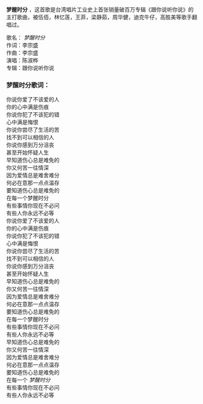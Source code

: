 

**梦醒时分**
，这首歌是台湾唱片工业史上首张销量破百万专辑《跟你说听你说》的主打歌曲，被伍佰，林忆莲，王菲，梁静茹，周华健，迪克牛仔，高胜美等歌手翻唱过。

歌名： _梦醒时分_  
作词：李宗盛  
作曲：李宗盛  
演唱：陈淑桦  
专辑：跟你说听你说

### 梦醒时分歌词：

你说你爱了不该爱的人  
你的心中满是伤痕  
你说你犯了不该犯的错  
心中满是悔恨  
你说你尝尽了生活的苦  
找不到可以相信的人  
你说你感到万分沮丧  
甚至开始怀疑人生  
早知道伤心总是难免的  
你又何苦一往情深  
因为爱情总是难舍难分  
何必在意那一点点温存  
要知道伤心总是难免的  
在每一个梦醒时分  
有些事情你现在不必问  
有些人你永远不必等  
你说你爱了不该爱的人  
你的心中满是伤痕  
你说你犯了不该犯的错  
心中满是悔恨  
你说你尝尽了生活的苦  
找不到可以相信的人  
你说你感到万分沮丧  
甚至开始怀疑人生  
早知道伤心总是难免的  
你又何苦一往情深  
因为爱情总是难舍难分  
何必在意那一点点温存  
要知道伤心总是难免的  
在每一个梦醒时分  
有些事情你现在不必问  
有些人你永远不必等  
早知道伤心总是难免的  
你又何苦一往情深  
因为爱情总是难舍难分  
何必在意那一点点温存  
要知道伤心总是难免的  
在每一个 _梦醒时分_  
有些事情你现在不必问  
有些人你永远不必等

